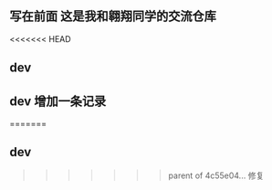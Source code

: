## 写在前面 这是我和翱翔同学的交流仓库

<<<<<<< HEAD
## dev

## dev 增加一条记录
=======
## dev
>>>>>>> parent of 4c55e04... 修复
